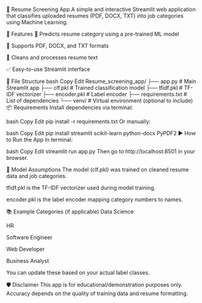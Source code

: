 📄 Resume Screening App A simple and interactive Streamlit web application that classifies uploaded resumes (PDF, DOCX, TXT) into job categories using Machine Learning.

🚀 Features 🧠 Predicts resume category using a pre-trained ML model

📄 Supports PDF, DOCX, and TXT formats

🧼 Cleans and processes resume text

✅ Easy-to-use Streamlit interface

📁 File Structure bash Copy Edit Resume_screening_app/ ├── app.py # Main Streamlit app ├── clf.pkl # Trained classification model ├── tfidf.pkl # TF-IDF vectorizer ├── encoder.pkl # Label encoder ├── requirements.txt # List of dependencies └── venv/ # Virtual environment (optional to include) 📦 Requirements Install dependencies via terminal:

bash Copy Edit pip install -r requirements.txt Or manually:

bash Copy Edit pip install streamlit scikit-learn python-docx PyPDF2 ▶️ How to Run the App In terminal:

bash Copy Edit streamlit run app.py Then go to http://localhost:8501 in your browser.

📌 Model Assumptions The model (clf.pkl) was trained on cleaned resume data and job categories.

tfidf.pkl is the TF-IDF vectorizer used during model training.

encoder.pkl is the label encoder mapping category numbers to names.

📚 Example Categories (if applicable) Data Science

HR

Software Engineer

Web Developer

Business Analyst

You can update these based on your actual label classes.

🛡️ Disclaimer This app is for educational/demonstration purposes only. Accuracy depends on the quality of training data and resume formatting.
